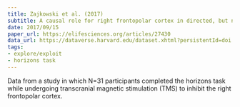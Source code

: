 ```yaml
---
title: Zajkowski et al. (2017)
subtitle: A causal role for right frontopolar cortex in directed, but not random, exploration
date: 2017/09/15
paper_url: https://elifesciences.org/articles/27430
data_url: https://dataverse.harvard.edu/dataset.xhtml?persistentId=doi:10.7910/DVN/CZT6EE
tags:
- explore/exploit
- horizons task
---
```


Data from a study in which N=31 participants completed the horizons task while undergoing transcranial magnetic stimulation (TMS) to inhibit the right frontopolar cortex.
